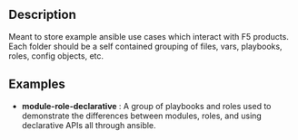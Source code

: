 ## Description
Meant to store example ansible use cases which interact with F5 products. Each folder should be a self contained grouping of files, vars, playbooks, roles, config objects, etc.

## Examples
* **module-role-declarative** : A group of playbooks and roles used to demonstrate the differences between modules, roles, and using declarative APIs all through ansible.